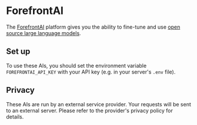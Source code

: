 # ForefrontAI

The [ForefrontAI](https://www.forefront.ai/) platform gives you the ability to fine-tune and use [open source large language models](https://docs.forefront.ai/forefront/master/models).

## Set up

To use these AIs, you should set the environment variable `FOREFRONTAI_API_KEY` with your API key (e.g. in your server's `.env` file).

## Privacy

These AIs are run by an external service provider. Your requests will be sent to an external server. Please refer to the provider's privacy policy for details.
